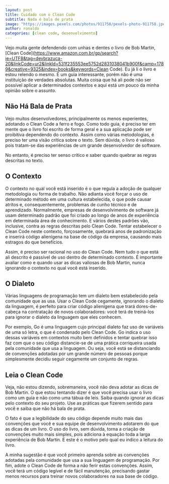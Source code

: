 ```yaml
---
layout: post
title: Cuidado com o Clean Code
subtitle: Nada é bala de prata
image: "https://images.pexels.com/photos/911758/pexels-photo-911758.jpeg"
author: ronaldo
categories: [clean code, desenvolvimento]
---
```


Vejo muita gente defendendo com unhas e dentes o livro de Bob Martin, [Clean Code](<https://www.amazon.com.br/gp/search?ie=UTF8&tag=devbrazuca-20&linkCode=ur2&linkId=531f235553ee5752d2831038041b900f&camp=1789&creative=9325&index=books&keywords=Clean> Code). Eu já li o livro e estou relendo o mesmo. É um guia interessante, porém não é uma instituição de verdades absolutas. Muita coisa que há ali pode não ser possível aplicar a determinados contextos e aqui está um pouco da minha opinião sobre o assunto.

## Não Há Bala de Prata

Vejo muitos desenvolvedores, principalmente os menos experientes, adotando o Clean Code a ferro e fogo. Como todo guia, é preciso ter em mente que o livro foi escrito de forma geral e a sua aplicação pode ser proibitiva dependendo do contexto. Assim como várias metodologias, é preciso ter uma visão crítica sobre o texto. Sem dúvida, o livro é valioso pois tratam-se das experiências de um grande desenvolvedor de software.

No entanto, é preciso ter senso crítico e saber quando quebrar as regras descritas no texto.

## O Contexto

O contexto no qual você está inserido é o que regula a adoção de qualquer metodologia ou forma de trabalho. Não adianta você forçar o uso de determinado método em uma cultura estabelecida, o que pode causar atritos e, consequentemente, problemas de cunho técnico e de aprendizado. Normalmente, empresas de desenvolvimento de software já usam determinado padrão que foi criado ao longo de anos de experiência em determinada área de conhecimento. E vários destes padrões vão, inclusive, contra as regras descritas pelo Clean Code. Tentar estabelecer o Clean Code neste contexto, forçosamente, quebrará anos de padronização e inserirá código alienígena na base de código da empresa, causando mais estragos do que benefícios.

Assim, é preciso ser racional no uso do Clean Code. Nem tudo o que está ali descrito é passível de uso dentro de determinado contexto. É importante avaliar como e quando usar as dicas valiosas de Bob Martin, nunca ignorando o contexto no qual você está inserido.

## O Dialeto

Várias linguagens de programação tem um dialeto bem estabelecido pela comunidade que as usa. Usar o Clean Code cegamente, ignorando o dialeto da linguagem, é perfeito para criar código alienígena que trará dores-de-cabeça na contratação de novos colaboradores: você terá de treiná-los para ignorar o dialeto da linguagem que eles conhecem.

Por exemplo, Go é uma linguagem cujo principal dialeto faz uso de variáveis de uma só letra, o que é condenado pelo Clean Code. Go indica o uso dessas variáveis em contextos muito bem definidos e tentar quebrar isso faz com que o seu código distancie-se de uma prática corriqueira usada pela comunidade que usa a linguagem. Ou seja, você está se distanciando de convenções adotadas por um grande número de pessoas porque simplesmente decidiu seguir cegamente um conjunto de regras.

## Leia o Clean Code

Veja, não estou dizendo, sobremaneira, você não deva adotar as dicas de Bob Martin. O que estou tentando dizer é que você precisa usar o livro como um guia e não como uma tábua de leis. Saiba quando ignorar as dicas pelo contexto do seu projeto. Use as práticas que fizerem sentido para você e saiba que não há bala de prata.

O fato é que a legibilidade do seu código depende muito mais das convenções que você e sua equipe de desenvolvimento adotarem do que as dicas de um livro. O uso do livro, sem dúvida, torna a criação de convenções muito mais simples, pois adiciona à equação toda a larga experiência de Bob Martin. E este é o motivo pelo qual eu indico a leitura do livro.

A minha sugestão é que você primeiro aprenda sobre as convenções adotadas pela comunidade que usa a sua linguagem de programação. Por fim, adote o Clean Code de forma a não ferir estas convenções. Assim, você terá um código legível e de fácil manutenção, precisando gastar menos recursos para treinar novos colaboradores na sua base de código.
